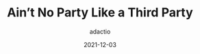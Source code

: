 ---
author: adactio
date: 2021-12-03
draft: true
publisher: css
tags:
  - meta
  - security
target_url: https://css-tricks.com/aint-no-party-like-a-third-party/
title: Ain’t No Party Like a Third Party
---